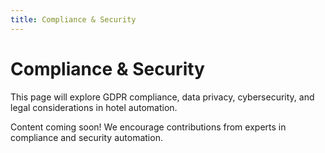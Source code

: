 ```yaml
---
title: Compliance & Security
---
```


# Compliance & Security

This page will explore GDPR compliance, data privacy, cybersecurity, and legal considerations in hotel automation.

Content coming soon! We encourage contributions from experts in compliance and security automation.
